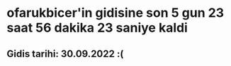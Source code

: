 # ofarukbicer'in gidisine son 5 gun 23 saat 56 dakika 23 saniye kaldi

## Gidis tarihi: 30.09.2022 :(